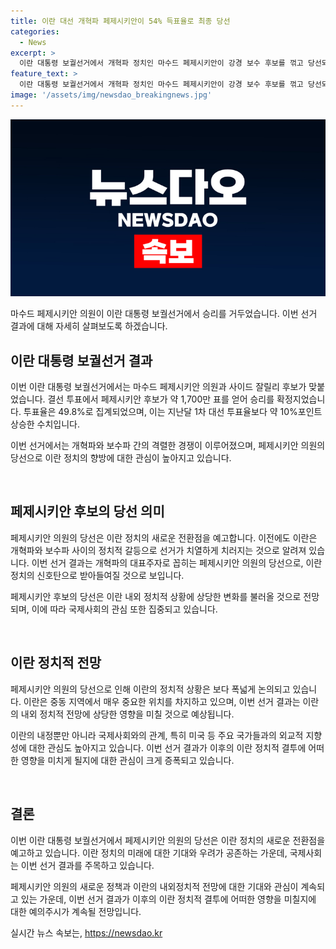 ```yaml
---
title: 이란 대선 개혁파 페제시키안이 54% 득표율로 최종 당선
categories:
  - News
excerpt: >
  이란 대통령 보궐선거에서 개혁파 정치인 마수드 페제시키안이 강경 보수 후보를 꺾고 당선되었다. 결선 투표에서 1,700만 표를 획득한 페제시키안은 승리를 확정지었다. 이란 내무부에 따르면, 투표율은 49.8%로 이전 대선보다는 상승했지만 여전히 낮은 편이다. 이번 선거에서의 페제시키안의 승리는 이란 정치에 새로운 이정표를 세우며 이목을 끌고 있다.
feature_text: >
  이란 대통령 보궐선거에서 개혁파 정치인 마수드 페제시키안이 강경 보수 후보를 꺾고 당선되었다. 결선 투표에서 1,700만 표를 획득한 페제시키안은 승리를 확정지었다. 이란 내무부에 따르면, 투표율은 49.8%로 이전 대선보다는 상승했지만 여전히 낮은 편이다. 이번 선거에서의 페제시키안의 승리는 이란 정치에 새로운 이정표를 세우며 이목을 끌고 있다.
image: '/assets/img/newsdao_breakingnews.jpg'
---
```


<p><img src="/assets/img/newsdao_breakingnews.jpg" alt="flaretime 속보" /></p>

<p>마수드 페제시키안 의원이 이란 대통령 보궐선거에서 승리를 거두었습니다. 이번 선거 결과에 대해 자세히 살펴보도록 하겠습니다.</p>

<h2 data-ke-size="size26">이란 대통령 보궐선거 결과</h2>

<p>이번 이란 대통령 보궐선거에서는 마수드 페제시키안 의원과 사이드 잘릴리 후보가 맞붙었습니다. 결선 투표에서 페제시키안 후보가 약 1,700만 표를 얻어 승리를 확정지었습니다. 투표율은 49.8%로 집계되었으며, 이는 지난달 1차 대선 투표율보다 약 10%포인트 상승한 수치입니다.</p>

<p>이번 선거에서는 개혁파와 보수파 간의 격렬한 경쟁이 이루어졌으며, 페제시키안 의원의 당선으로 이란 정치의 향방에 대한 관심이 높아지고 있습니다. </p>

<p data-ke-size="size16">&nbsp;</p>

<h2 data-ke-size="size26">페제시키안 후보의 당선 의미</h2>

<p>페제시키안 의원의 당선은 이란 정치의 새로운 전환점을 예고합니다. 이전에도 이란은 개혁파와 보수파 사이의 정치적 갈등으로 선거가 치열하게 치러지는 것으로 알려져 있습니다. 이번 선거 결과는 개혁파의 대표주자로 꼽히는 페제시키안 의원의 당선으로, 이란 정치의 신호탄으로 받아들여질 것으로 보입니다.</p>

<p>페제시키안 후보의 당선은 이란 내외 정치적 상황에 상당한 변화를 불러올 것으로 전망되며, 이에 따라 국제사회의 관심 또한 집중되고 있습니다.</p>

<p data-ke-size="size16">&nbsp;</p>

<h2 data-ke-size="size26">이란 정치적 전망</h2>

<p>페제시키안 의원의 당선으로 인해 이란의 정치적 상황은 보다 폭넓게 논의되고 있습니다. 이란은 중동 지역에서 매우 중요한 위치를 차지하고 있으며, 이번 선거 결과는 이란의 내외 정치적 전망에 상당한 영향을 미칠 것으로 예상됩니다.</p>

<p>이란의 내정뿐만 아니라 국제사회와의 관계, 특히 미국 등 주요 국가들과의 외교적 지향성에 대한 관심도 높아지고 있습니다. 이번 선거 결과가 이후의 이란 정치적 결투에 어떠한 영향을 미치게 될지에 대한 관심이 크게 증폭되고 있습니다.</p>

<p data-ke-size="size16">&nbsp;</p>

<h2 data-ke-size="size26">결론</h2>

<p>이번 이란 대통령 보궐선거에서 페제시키안 의원의 당선은 이란 정치의 새로운 전환점을 예고하고 있습니다. 이란 정치의 미래에 대한 기대와 우려가 공존하는 가운데, 국제사회는 이번 선거 결과를 주목하고 있습니다.</p>

<p>페제시키안 의원의 새로운 정책과 이란의 내외정치적 전망에 대한 기대와 관심이 계속되고 있는 가운데, 이번 선거 결과가 이후의 이란 정치적 결투에 어떠한 영향을 미칠지에 대한 예의주시가 계속될 전망입니다.</p>
실시간 뉴스 속보는, <a href="https://newsdao.kr" rel="dofollow">https://newsdao.kr</a>


